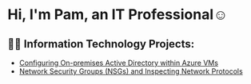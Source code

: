 <h1>Hi, I'm Pam, an IT Professional</a>☺</h1>

<h2>👨‍💻 Information Technology Projects:</h2>

  - [Configuring On-premises Active Directory within Azure VMs](https://github.com/joshmadakorcc/configure-ad)
  - [Network Security Groups (NSGs) and Inspecting Network Protocols](https://github.com/joshmadakorcc/azure-network-protocols)

